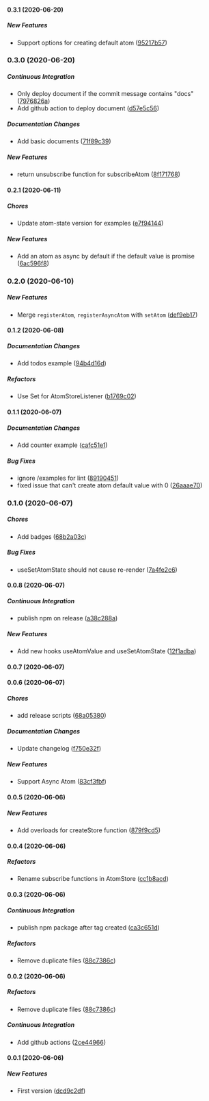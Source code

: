 #### 0.3.1 (2020-06-20)

##### New Features

*  Support options for creating default atom ([95217b57](https://github.com/JimLiu/atom-state/commit/95217b574f04e23c3dd23d860f3811810aa9bc7b))

### 0.3.0 (2020-06-20)

##### Continuous Integration

- Only deploy document if the commit message contains "docs" ([7976826a](https://github.com/JimLiu/atom-state/commit/7976826ace27e87629c107db3a68e44aebf3fe7e))
- Add github action to deploy document ([d57e5c56](https://github.com/JimLiu/atom-state/commit/d57e5c5661887d947dbf90c2440c72e980d06e7c))

##### Documentation Changes

- Add basic documents ([71f89c39](https://github.com/JimLiu/atom-state/commit/71f89c396d0205b6abdb1560bf4a19e5a0c666c0))

##### New Features

- return unsubscribe function for subscribeAtom ([8f171768](https://github.com/JimLiu/atom-state/commit/8f171768114da84e0f193714fd00d713ff08039e))

#### 0.2.1 (2020-06-11)

##### Chores

- Update atom-state version for examples ([e7f94144](https://github.com/JimLiu/atom-state/commit/e7f941445685c594c9ac6a245496429288da9c6d))

##### New Features

- Add an atom as async by default if the default value is promise ([6ac596f8](https://github.com/JimLiu/atom-state/commit/6ac596f87e0150132826cd4835aef25c1b30aba0))

### 0.2.0 (2020-06-10)

##### New Features

- Merge `registerAtom`, `registerAsyncAtom` with `setAtom` ([def9eb17](https://github.com/JimLiu/atom-state/commit/def9eb17dfb71e878cbe071bf0d04684aaa15d6b))

#### 0.1.2 (2020-06-08)

##### Documentation Changes

- Add todos example ([94b4d16d](https://github.com/JimLiu/atom-state/commit/94b4d16df27fdd95bcb15b0a1c2a3cef9dfb0ec7))

##### Refactors

- Use Set for AtomStoreListener ([b1769c02](https://github.com/JimLiu/atom-state/commit/b1769c02025585d0888997dabe8cbb84da38766f))

#### 0.1.1 (2020-06-07)

##### Documentation Changes

- Add counter example ([cafc51e1](https://github.com/JimLiu/atom-state/commit/cafc51e1dad25848802ec8372e70f3c196e74350))

##### Bug Fixes

- ignore /examples for lint ([89190451](https://github.com/JimLiu/atom-state/commit/89190451b6343d41de0aa7edf09ca2fa38b78695))
- fixed issue that can't create atom default value with 0 ([26aaae70](https://github.com/JimLiu/atom-state/commit/26aaae70dd07027f90913ad737a53fd80a53251e))

### 0.1.0 (2020-06-07)

##### Chores

- Add badges ([68b2a03c](https://github.com/JimLiu/atom-state/commit/68b2a03c3df660b72f3e743efcee6740b4986fcb))

##### Bug Fixes

- useSetAtomState should not cause re-render ([7a4fe2c6](https://github.com/JimLiu/atom-state/commit/7a4fe2c6a3fb7d4096d82a18d44344dadf96692d))

#### 0.0.8 (2020-06-07)

##### Continuous Integration

- publish npm on release ([a38c288a](https://github.com/JimLiu/atom-state/commit/a38c288a013e76471b673ee2b60c4a7edbd8d157))

##### New Features

- Add new hooks useAtomValue and useSetAtomState ([12f1adba](https://github.com/JimLiu/atom-state/commit/12f1adba873c6d25ffc1080b2c6cbe2d23a2f495))

#### 0.0.7 (2020-06-07)

#### 0.0.6 (2020-06-07)

##### Chores

- add release scripts ([68a05380](https://github.com/JimLiu/atom-state/commit/68a053803ea92285c5f1025d4a33347a3179f8b0))

##### Documentation Changes

- Update changelog ([f750e32f](https://github.com/JimLiu/atom-state/commit/f750e32f84d58b2f5f92d85e62c036b89c7a0b5e))

##### New Features

- Support Async Atom ([83cf3fbf](https://github.com/JimLiu/atom-state/commit/83cf3fbf6d5e9fb78a0dda5f5cc22ea612a886b2))

#### 0.0.5 (2020-06-06)

##### New Features

- Add overloads for createStore function ([879f9cd5](https://github.com/JimLiu/atom-state/commit/879f9cd57a6684c6c79492fdfc859e52bf0e48f8))

#### 0.0.4 (2020-06-06)

##### Refactors

- Rename subscribe functions in AtomStore ([cc1b8acd](https://github.com/JimLiu/atom-state/commit/cc1b8acde34462b862a1a410460a16ab98a95c59))

#### 0.0.3 (2020-06-06)

##### Continuous Integration

- publish npm package after tag created ([ca3c651d](https://github.com/JimLiu/atom-state/commit/ca3c651d10fb486fe39b0564c979165446304cfc))

##### Refactors

- Remove duplicate files ([88c7386c](https://github.com/JimLiu/atom-state/commit/88c7386c806a2a316a62a4ef973a04cef9bc2a4b))

#### 0.0.2 (2020-06-06)

##### Refactors

- Remove duplicate files ([88c7386c](https://github.com/JimLiu/atom-state/commit/88c7386c806a2a316a62a4ef973a04cef9bc2a4b))

##### Continuous Integration

- Add github actions ([2ce44966](https://github.com/JimLiu/atom-state/commit/2ce449664862d8d09e062eb9ff506016777f8ed4))

#### 0.0.1 (2020-06-06)

##### New Features

- First version ([dcd9c2df](https://github.com/JimLiu/atom-state/commit/dcd9c2df1d8d333f98180b8626a95058290e0f11))
